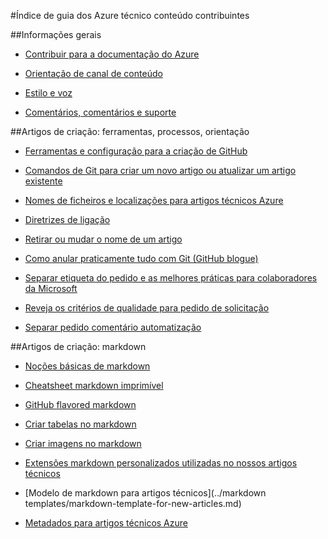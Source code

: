 <properties title="" pageTitle="Índice de guia dos Azure técnico conteúdo contribuintes" description="Lista os artigos disponíveis no Guia do Azure técnico conteúdo contribuintes para azure.microsoft.com." metaKeywords="" services="" solutions="" documentationCenter="" authors="tysonn" videoId="" scriptId="" manager="carolz" />

<tags ms.service="contributor-guide" ms.devlang="" ms.topic="article" ms.tgt_pltfrm="" ms.workload="" ms.date="12/19/2014" ms.author="tysonn" />

#<a name="azure-technical-content-contributors-guide-index"></a>Índice de guia dos Azure técnico conteúdo contribuintes

##<a name="general-guidance"></a>Informações gerais

- [Contribuir para a documentação do Azure](./../README.md)

- [Orientação de canal de conteúdo](content-channel-guidance.md)

- [Estilo e voz](style-and-voice.md)

- [Comentários, comentários e suporte](feedback-and-comments.md)


##<a name="authoring-articles-tools-processes-guidance"></a>Artigos de criação: ferramentas, processos, orientação

- [Ferramentas e configuração para a criação de GitHub](tools-and-setup.md)

- [Comandos de Git para criar um novo artigo ou atualizar um artigo existente](git-commands-for-master.md)

<!-- [Git commands for staging an article on the internal preview site](./git-commands-for-sandbox.md)-->

- [Nomes de ficheiros e localizações para artigos técnicos Azure](file-names-and-locations.md)

- [Diretrizes de ligação](create-links-markdown.md/)

- [Retirar ou mudar o nome de um artigo](retire-or-rename-an-article.md)

- [Como anular praticamente tudo com Git (GitHub blogue)](https://github.com/blog/2019-how-to-undo-almost-anything-with-git)

- [Separar etiqueta do pedido e as melhores práticas para colaboradores da Microsoft](contributor-guide-pull-request-etiquette.md)

- [Reveja os critérios de qualidade para pedido de solicitação](contributor-guide-pr-criteria.md)

- [Separar pedido comentário automatização](contributor-guide-pull-request-comments.md)


##<a name="authoring-articles-markdown"></a>Artigos de criação: markdown

- [Noções básicas de markdown](https://help.github.com/articles/markdown-basics/)

- [Cheatsheet markdown imprimível](./media/documents/markdown-cheatsheet.pdf?raw=true)

- [GitHub flavored markdown](https://help.github.com/articles/github-flavored-markdown/)

- [Criar tabelas no markdown](create-tables-markdown.md)

- [Criar imagens no markdown](create-images-markdown.md)

- [Extensões markdown personalizados utilizadas no nossos artigos técnicos](custom-markdown-extensions.md)

- [Modelo de markdown para artigos técnicos](../markdown templates/markdown-template-for-new-articles.md)

- [Metadados para artigos técnicos Azure](article-metadata.md)
